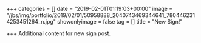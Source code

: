 +++
categories = []
date = "2019-02-01T01:19:03+00:00"
image = "/jbs/img/portfolio/2019/02/01/50958888_2040743469344641_7804462314253451264_n.jpg"
showonlyimage = false
tag = []
title = "New Sign!"

+++
Additional content for new sign post.